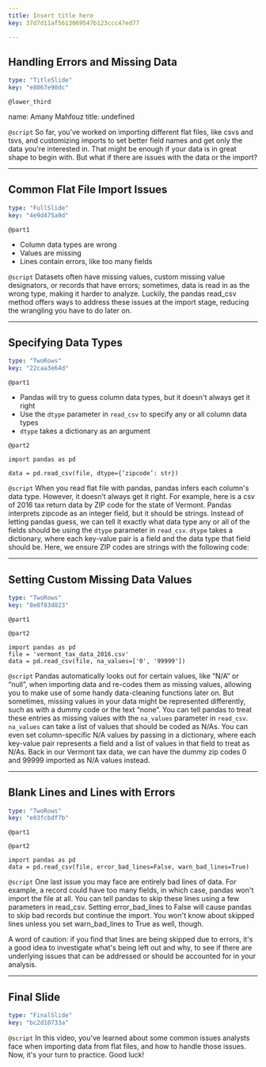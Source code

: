 ```yaml
---
title: Insert title here
key: 37d7d11af5613069547b123ccc47ed77

---
```

## Handling Errors and Missing Data

```yaml
type: "TitleSlide"
key: "e8067e90dc"
```

`@lower_third`

name: Amany Mahfouz
title: undefined


`@script`
So far, you’ve worked on importing different flat files, like csvs and tsvs, and customizing imports to set better field names and get only the data you're interested in. That might be enough if your data is in great shape to begin with. But what if there are issues with the data or the import?


---
## Common Flat File Import Issues

```yaml
type: "FullSlide"
key: "4e9d475a9d"
```

`@part1`
* Column data types are wrong
* Values are missing
* Lines contain errors, like too many fields


`@script`
Datasets often have missing values, custom missing value designators, or records that have errors; sometimes, data is read in as the wrong type, making it harder to analyze. Luckily, the pandas read_csv method offers ways to address these issues at the import stage, reducing the wrangling you have to do later on.


---
## Specifying Data Types

```yaml
type: "TwoRows"
key: "22caa3e64d"
```

`@part1`
* Pandas will try to guess column data types, but it doesn't always get it right
* Use the `dtype` parameter in `read_csv` to specify any or all column data types
* `dtype` takes a dictionary as an argument


`@part2`
```
import pandas as pd

data = pd.read_csv(file, dtype={‘zipcode’: str})
```


`@script`
When you read flat file with pandas, pandas infers each column's data type. However, it doesn’t always get it right. For example, here is a csv of 2016 tax return data by ZIP code for the state of Vermont. Pandas interprets zipcode as an integer field, but it should be strings.
Instead of letting pandas guess, we can tell it exactly what data type any or all of the fields should be using the ```dtype``` parameter in ```read_csv```.
```dtype``` takes a dictionary, where each key-value pair is a field and the data type that field should be. Here, we ensure ZIP codes are strings with the following code:


---
## Setting Custom Missing Data Values

```yaml
type: "TwoRows"
key: "8e8f83d823"
```

`@part1`



`@part2`
```
import pandas as pd
file = 'vermont_tax_data_2016.csv'
data = pd.read_csv(file, na_values=['0', '99999'])
```


`@script`
Pandas automatically looks out for certain values, like “N/A” or “null”,  when importing data and re-codes them as missing values, allowing you to make use of some handy data-cleaning functions later on. But sometimes, missing values in your data might be represented differently, such as with a dummy code or the text “none”.
You can tell pandas to treat these entries as missing values with the ```na_values``` parameter in ```read_csv```.
```na_values``` can take a list of values that should be coded as N/As. You can even set column-specific N/A values by passing in a dictionary, where each key-value pair represents a field and a list of values in that field to treat as N/As. Back in our Vermont tax data, we can have the dummy zip codes 0 and 99999 imported as N/A values instead.


---
## Blank Lines and Lines with Errors

```yaml
type: "TwoRows"
key: "e03fcbdf7b"
```

`@part1`



`@part2`
```
import pandas as pd
data = pd.read_csv(file, error_bad_lines=False, warn_bad_lines=True)
```


`@script`
One last issue you may face are entirely bad lines of data. For example, a record could have too many fields, in which case, pandas won't import the file at all. You can tell pandas to skip these lines using a few parameters in read_csv. Setting error_bad_lines to False will cause pandas to skip bad records but continue the import. You won't know about skipped lines unless you set warn_bad_lines to True as well, though.

A word of caution: if you find that lines are being skipped due to errors, it's a good idea to investigate what's being left out and why, to see if there are underlying issues that can be addressed or should be accounted for in your analysis.


---
## Final Slide

```yaml
type: "FinalSlide"
key: "bc2d10733a"
```

`@script`
In this video, you've learned about some common issues analysts face when importing data from flat files, and how to handle those issues. Now, it's your turn to practice. Good luck!


